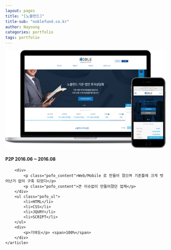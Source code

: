 ```yaml
---
layout: pages
title: "[노블펀드]"
title-sub: "noblefund.co.kr"
author: Nayoung
categories: portfolio
tags: portfolio
---
```




<section class="pofo_con">
	<article>
		<a href="noblefund.co.kr" target="_blank">
			<img src="/assets/portfolio_03.jpg">
		</a>
	</article>
	<article class="pofo_left">
		<h4>
			<strong>P2P</strong>
			<span>2016.06 ~ 2016.08</span>
		</h4>

		<div>
			<p class="pofo_content">Web/Mobile 로 만들어 졌으며 기존틀에 크게 벗어난거 없이 구축 되었다</p>
			<p class="pofo_content">큰 이슈없이 만들어졌던 업체</p>
		</div>
		<ul class="pofo_ul">
			<li>HTML</li>
			<li>CSS</li>
			<li>JQURY</li>
			<li>SCRIPT</li>
		</ul>		
		<div>
			<p>기여도</p> <span>100%</span>
		</div>
	</article>
</section>
